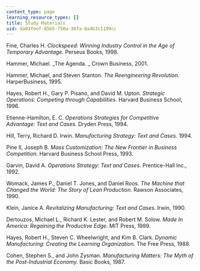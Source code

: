 ```yaml
---
content_type: page
learning_resource_types: []
title: Study Materials
uid: da03feef-85b5-750a-36fa-0a4b3c1199cc
---
```


Fine, Charles H. _Clockspeed: Winning Industry Control in the Age of Temporary Advantage._ Perseus Books, 1998.

Hammer, Michael. _The Agenda. _ Crown Business, 2001.

Hammer, Michael, and Steven Stanton. _The Reengineering Revolution._ HarperBusiness, 1995.  
  
Hayes, Robert H., Gary P. Pisano, and David M. Upton. _Strategic Operations: Competing through Capabilities._ Harvard Business School, 1996.

Etienne-Hamilton, E. C. _Operations Strategies for Competitive Advantage: Text and Cases._ Dryden Press, 1994.

Hill, Terry, Richard D. Irwin. _Manufacturing Strategy: Text and Cases._ 1994.

Pine II, Joseph B. _Mass Customization: The New Frontier in Business Competition._ Harvard Business School Press, 1993.

Garvin, David A. _Operations Strategy: Text and Cases._ Prentice-Hall Inc., 1992.

Womack, James P., Daniel T. Jones, and Daniel Roos. _The Machine that Changed the World: The Story of Lean Production._ Rawson Associates, 1990.

Klein, Janice A. _Revitalizing Manufacturing: Text and Cases._ Irwin, 1990.

Dertouzos, Michael L., Richard K. Lester, and Robert M. Solow. _Made In America: Regaining the Productive Edge._ MIT Press, 1989.

Hayes, Robert H., Steven C. Wheelwright, and Kim B. Clark. _Dynamic Manufacturing: Creating the Learning Organization._ The Free Press, 1988.

Cohen, Stephen S., and John Zysman. _Manufacturing Matters: The Myth of the Post-Industrial Economy._ Basic Books, 1987.